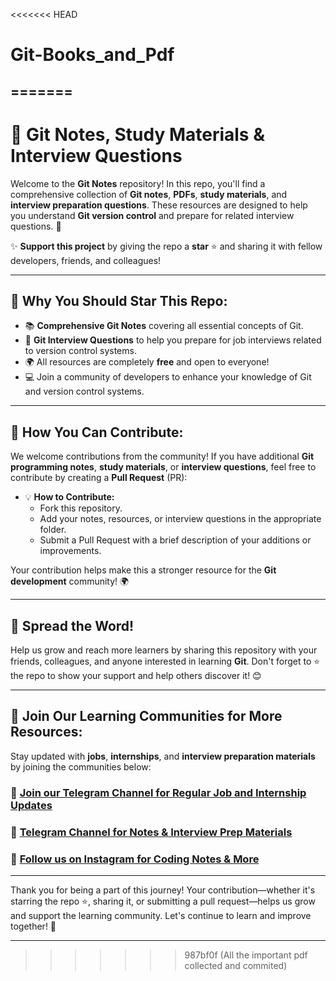 <<<<<<< HEAD
# Git-Books_and_Pdf
=======
---

# 🚀 Git Notes, Study Materials & Interview Questions  
Welcome to the **Git Notes** repository! In this repo, you'll find a comprehensive collection of **Git notes**, **PDFs**, **study materials**, and **interview preparation questions**. These resources are designed to help you understand **Git version control** and prepare for related interview questions. 🌟

✨ **Support this project** by giving the repo a **star** ⭐ and sharing it with fellow developers, friends, and colleagues!

---

## 🚀 Why You Should Star This Repo:
- 📚 **Comprehensive Git Notes** covering all essential concepts of Git.
- 📝 **Git Interview Questions** to help you prepare for job interviews related to version control systems.
- 🌍 All resources are completely **free** and open to everyone!
- 💻 Join a community of developers to enhance your knowledge of Git and version control systems.

---

## 👥 How You Can Contribute:
We welcome contributions from the community! If you have additional **Git programming notes**, **study materials**, or **interview questions**, feel free to contribute by creating a **Pull Request** (PR):

- 💡 **How to Contribute:**
  - Fork this repository.
  - Add your notes, resources, or interview questions in the appropriate folder.
  - Submit a Pull Request with a brief description of your additions or improvements.
  
Your contribution helps make this a stronger resource for the **Git development** community! 🌍

---

## 📢 Spread the Word!  
Help us grow and reach more learners by sharing this repository with your friends, colleagues, and anyone interested in learning **Git**. Don't forget to ⭐ the repo to show your support and help others discover it! 😊


---

## 👥 Join Our Learning Communities for More Resources:  
Stay updated with **jobs**, **internships**, and **interview preparation materials** by joining the communities below:

### 💼 [Join our Telegram Channel for Regular Job and Internship Updates](https://telegram.me/jobsinternshipswale)  
### 📘 [Telegram Channel for Notes & Interview Prep Materials](https://telegram.me/staylearner)  
### 📸 [Follow us on Instagram for Coding Notes & More](https://www.instagram.com/coders_notes/)

---

Thank you for being a part of this journey! Your contribution—whether it's starring the repo ⭐, sharing it, or submitting a pull request—helps us grow and support the learning community. Let's continue to learn and improve together! 💪

---
>>>>>>> 987bf0f (All the important pdf collected and commited)
